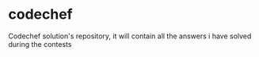 # codechef
Codechef solution's repository,
it will contain all the answers i have solved during the contests
